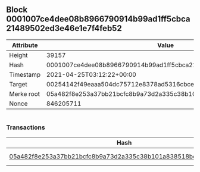 ## Block 0001007ce4dee08b8966790914b99ad1ff5cbca21489502ed3e46e1e7f4feb52

Attribute | Value
--- | ---
Height | 39157
Hash | 0001007ce4dee08b8966790914b99ad1ff5cbca21489502ed3e46e1e7f4feb52
Timestamp | 2021-04-25T03:12:22+00:00
Target | 00254142f49eaaa504dc75712e8378ad5316cbcead634704b3734b6271167cc4
Merke root | 05a482f8e253a37bb21bcfc8b9a73d2a335c38b101a838518bd1cbffeec4d3f1
Nonce | 846205711

```

```

### Transactions

Hash | Amount
--- | ---
[05a482f8e253a37bb21bcfc8b9a73d2a335c38b101a838518bd1cbffeec4d3f1](05a482f8e253a37bb21bcfc8b9a73d2a335c38b101a838518bd1cbffeec4d3f1.md) | 10.00000000 SKEPTI 
